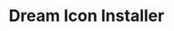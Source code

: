 ---
published: false
layout: app
category: app
created: 2015-02-13
updated: 2015-04-28

title: Dream Icon Installer
title_obvious: true
generic: Installer
description:
license: GPL v3

authors:
  - name: George Sofianos
    url: "https://plus.google.com/113503999148667020901"

links:
  - type: GitHub
    url: DreamDevel
  - type: Google+
    url: +Dreamdevel
---
